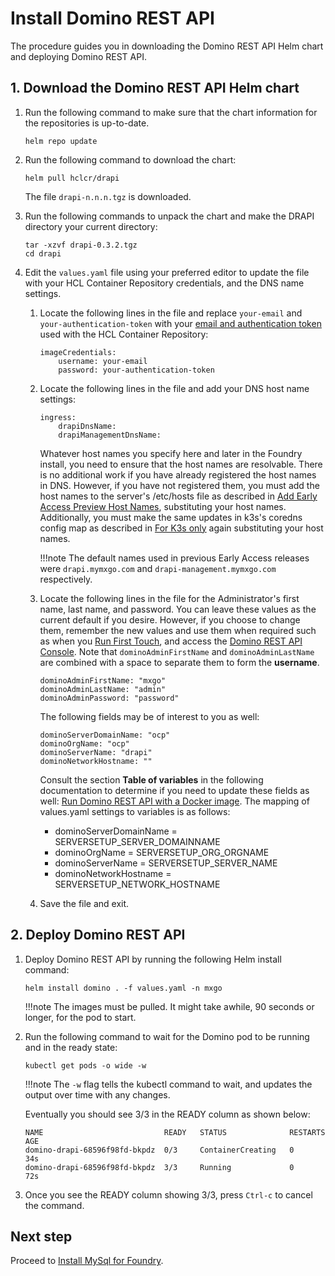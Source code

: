 # Install Domino REST API

The procedure guides you in downloading the Domino REST API Helm chart and deploying Domino REST API.

## 1. Download the Domino REST API Helm chart

1. Run the following command to make sure that the chart information for the repositories is up-to-date.

    ```
    helm repo update
    ```

2. Run the following command to download the chart:

    ```
    helm pull hclcr/drapi
    ```
    The file `drapi-n.n.n.tgz` is downloaded.

3. Run the following commands to unpack the chart and make the DRAPI directory your current directory:

    ```
    tar -xzvf drapi-0.3.2.tgz
    cd drapi
    ```

4. Edit the `values.yaml` file using your preferred editor to update the file with your HCL Container Repository credentials, and the DNS name settings.

    1. Locate the following lines in the file and replace `your-email` and `your-authentication-token` with your [email and authentication token](obtainauthenticationtoken.md) used with the HCL Container Repository:

        ```{ .yaml .no-copy }
        imageCredentials:
            username: your-email
            password: your-authentication-token
        ```

    2. Locate the following lines in the file and add your DNS host name settings:

        ```{ .yaml .no-copy }
        ingress:
            drapiDnsName:
            drapiManagementDnsName:
        ```
        Whatever host names you specify here and later in the Foundry install, you need to ensure that the host names are resolvable. There is no additional work if you have already registered the host names in DNS. However, if you have not registered them, you must add the host names to the server's /etc/hosts file as described in [Add Early Access Preview Host Names](prereq.md#4-add-early-access-preview-host-names), substituting your host names. Additionally, you must make the same updates in k3s's coredns config map as described in [For K3s only](prereq.md#for-k3s-only) again substituting your host names.

        !!!note
            The default names used in previous Early Access releases were `drapi.mymxgo.com` and `drapi-management.mymxgo.com` respectively.

    3. Locate the following lines in the file for the Administrator's first name, last name, and password. You can leave these values as the current default if you desire. However, if you choose to change them, remember the new values and use them when required such as when you [Run First Touch](firsttouch.md#run-first-touch), and access the [Domino REST API Console](../howto/accessdrapi.md#access-domino-rest-api). Note that `dominoAdminFirstName` and `dominoAdminLastName` are combined with a space to separate them to form the **username**.

        ```{ .yaml .no-copy }
        dominoAdminFirstName: "mxgo"
        dominoAdminLastName: "admin"
        dominoAdminPassword: "password"
        ```

        The following fields may be of interest to you as well:

        ```{ .yaml .no-copy }
        dominoServerDomainName: "ocp"
        dominoOrgName: "ocp"
        dominoServerName: "drapi"
        dominoNetworkHostname: ""
        ```

        Consult the section **Table of variables** in the following documentation to determine if you need to update these fields as well: [Run Domino REST API with a Docker image](https://opensource.hcltechsw.com/Domino-rest-api/tutorial/installconfig/docker.html). The mapping of values.yaml settings to variables is as follows:
        * dominoServerDomainName = SERVERSETUP_SERVER_DOMAINNAME
        * dominoOrgName = SERVERSETUP_ORG_ORGNAME
        * dominoServerName = SERVERSETUP_SERVER_NAME
        * dominoNetworkHostname = SERVERSETUP_NETWORK_HOSTNAME

    4. Save the file and exit.

## 2. Deploy Domino REST API

1. Deploy Domino REST API by running the following Helm install command:

    ```
    helm install domino . -f values.yaml -n mxgo
    ```

    !!!note
        The images must be pulled. It might take awhile, 90 seconds or longer, for the pod to start.

2. Run the following command to wait for the Domino pod to be running and in the ready state:

    ```
    kubectl get pods -o wide -w
    ```

    !!!note
        The `-w` flag tells the kubectl command to wait, and updates the output over time with any changes.

    Eventually you should see 3/3 in the READY column as shown below:

    ```{ .yaml .no-copy }
    NAME                           READY   STATUS              RESTARTS   AGE
    domino-drapi-68596f98fd-bkpdz  0/3     ContainerCreating   0          34s
    domino-drapi-68596f98fd-bkpdz  3/3     Running             0          72s
    ```

3. Once you see the READY column showing 3/3, press `Ctrl-c` to cancel the command.

## Next step


Proceed to [Install MySql for Foundry](installmysqlfoundry.md).